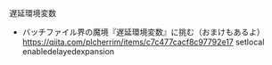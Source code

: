 遅延環境変数
- バッチファイル界の魔境『遅延環境変数』に挑む（おまけもあるよ） https://qiita.com/plcherrim/items/c7c477cacf8c97792e17
 setlocal enabledelayedexpansion
